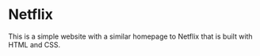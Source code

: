 # Netflix

This is a simple website with a similar homepage to Netflix that is built with HTML and CSS.
